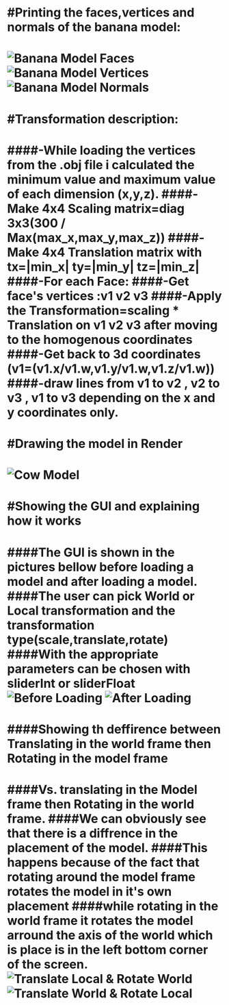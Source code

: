 #Printing the faces,vertices and normals of the banana model:
===============================
![Banana Model Faces](https://github.com/HaifaGraphicsCourses/computergraphics2021-f-r-i-e-n-d-s/blob/master/Images/PrintFaces.JPG)
![Banana Model Vertices](https://github.com/HaifaGraphicsCourses/computergraphics2021-f-r-i-e-n-d-s/blob/master/Images/PrintVertices.JPG)
![Banana Model Normals](https://github.com/HaifaGraphicsCourses/computergraphics2021-f-r-i-e-n-d-s/blob/master/Images/PrintNormals.JPG)
===============================

#Transformation description:
===============================
####-While loading the vertices from the .obj file i calculated the minimum value and maximum value of each dimension (x,y,z).
####-Make 4x4 Scaling matrix=diag 3x3(300 / Max(max_x,max_y,max_z)) 
####-Make 4x4 Translation matrix with tx=|min_x| ty=|min_y| tz=|min_z| 
####-For each Face:
####-Get face's vertices :v1 v2 v3
####-Apply the Transformation=scaling * Translation on v1 v2 v3 after moving to the homogenous coordinates
####-Get back to 3d coordinates (v1=(v1.x/v1.w,v1.y/v1.w,v1.z/v1.w))
####-draw lines from v1 to v2 , v2 to v3 , v1 to v3 depending on the x and y coordinates only.
===============================

#Drawing the model in Render
===============================
![Cow Model](https://github.com/HaifaGraphicsCourses/computergraphics2021-f-r-i-e-n-d-s/blob/master/Images/CowModel.JPG)
===============================

#Showing the GUI and explaining how it works
===============================
####The GUI is shown in the pictures bellow before loading a model and after loading a model.
####The user can pick World or Local transformation and the transformation type(scale,translate,rotate)
####With the appropriate parameters can be chosen with sliderInt or sliderFloat
![Before Loading](https://github.com/HaifaGraphicsCourses/computergraphics2021-f-r-i-e-n-d-s/blob/master/Images/BeforeLoading.JPG)
![After Loading](https://github.com/HaifaGraphicsCourses/computergraphics2021-f-r-i-e-n-d-s/blob/master/Images/AfterLoading.JPG)
===============================

####Showing th deffirence between Translating in the world frame then Rotating in the model frame
===============================
####Vs. translating in the Model frame then Rotating in the world frame.
####We can obviously see that there is a diffrence in the placement of the model.
####This happens because of the fact that rotating around the model frame rotates the model in it's own placement 
####while rotating in the world frame it rotates the model arround the axis of the world which is place is in the left bottom corner of the screen.
![Translate Local & Rotate World](https://github.com/HaifaGraphicsCourses/computergraphics2021-f-r-i-e-n-d-s/blob/master/Images/TranslateLocal_RotateWorld.JPG)
![Translate World & Rotate Local](https://github.com/HaifaGraphicsCourses/computergraphics2021-f-r-i-e-n-d-s/blob/master/Images/TranslateWorld_RotateLocal.JPG)
===============================
